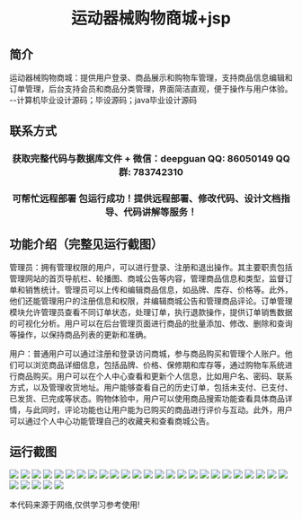 <p><h1 align="center">运动器械购物商城+jsp</h1></p>

## 简介
运动器械购物商城：提供用户登录、商品展示和购物车管理，支持商品信息编辑和订单管理，后台支持会员和商品分类管理，界面简洁直观，便于操作与用户体验。    --计算机毕业设计源码；毕设源码；java毕业设计源码


## 联系方式
<p><h3 align="center">获取完整代码与数据库文件 + 微信：deepguan QQ: 86050149 QQ群: 783742310</h3></p>
<p><h3 align="center">可帮忙远程部署 包运行成功！提供远程部署、修改代码、设计文档指导、代码讲解等服务！</h3></p>

## 功能介绍（完整见运行截图）
管理员：拥有管理权限的用户，可以进行登录、注册和退出操作。其主要职责包括管理网站的首页导航栏、轮播图、商城公告等内容，管理商品信息和类型，监督订单和销售统计。管理员可以上传和编辑商品信息，如品牌、库存、价格等。此外，他们还能管理用户的注册信息和权限，并编辑商城公告和管理商品评论。订单管理模块允许管理员查看不同订单状态，处理订单，执行退款操作，提供订单销售数据的可视化分析。用户可以在后台管理页面进行商品的批量添加、修改、删除和查询等操作，以保持商品列表的更新和准确。

用户：普通用户可以通过注册和登录访问商城，参与商品购买和管理个人账户。他们可以浏览商品详细信息，包括品牌、价格、保修期和库存等，通过购物车系统进行商品购买。用户可以在个人中心查看和更新个人信息，比如用户名、密码、联系方式，以及管理收货地址。用户能够查看自己的历史订单，包括未支付、已支付、已发货、已完成等状态。购物体验中，用户可以使用商品搜索功能查看具体商品详情，与此同时，评论功能也让用户能为已购买的商品进行评价与互动。此外，用户可以通过个人中心功能管理自己的收藏夹和查看商城公告。


## 运行截图
![](img/001.jpg)
![](img/002.jpg)
![](img/003.jpg)
![](img/004.jpg)
![](img/005.jpg)
![](img/006.jpg)
![](img/007.jpg)
![](img/008.jpg)
![](img/009.jpg)
![](img/010.jpg)
![](img/011.jpg)
![](img/012.jpg)
![](img/013.jpg)
![](img/014.jpg)
![](img/015.jpg)
![](img/016.jpg)
![](img/017.jpg)
![](img/018.jpg)
![](img/019.jpg)
![](img/020.jpg)
![](img/021.jpg)
![](img/022.jpg)
![](img/023.jpg)
![](img/024.jpg)
![](img/025.jpg)
![](img/026.jpg)
![](img/027.jpg)
![](img/028.jpg)
![](img/029.jpg)
![](img/030.jpg)

<p>本代码来源于网络,仅供学习参考使用!</p>
